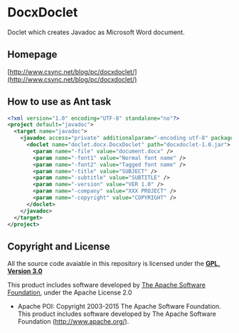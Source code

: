 # DocxDoclet
Doclet which creates Javadoc as Microsoft Word document.

## Homepage

[http://www.csync.net/blog/pc/docxdoclet/](http://www.csync.net/blog/pc/docxdoclet/)

## How to use as Ant task

```xml
<?xml version="1.0" encoding="UTF-8" standalone="no"?>
<project default="javadoc">
  <target name="javadoc">
    <javadoc access="private" additionalparam="-encoding utf-8" packagenames="package,package,.." sourcepath="path,path,..">
      <doclet name="doclet.docx.DocxDoclet" path="docxdoclet-1.0.jar">
        <param name="-file" value="document.docx" />
        <param name="-font1" value="Normal font name" />
        <param name="-font2" value="Tagged font name" />
        <param name="-title" value="SUBJECT" />
        <param name="-subtitle" value="SUBTITLE" />
        <param name="-version" value="VER 1.0" />
        <param name="-company" value="XXX PROJECT" />
        <param name="-copyright" value="COPYRIGHT" />
      </doclet>
    </javadoc>
  </target>
</project>
```

## Copyright and License
All the source code avaiable in this repository is licensed under the **[GPL, Version 3.0](http://www.gnu.org/licenses)**

This product includes software developed by [The Apache Software Foundation](http://www.apache.org/), under the Apache License 2.0
* Apache POI: Copyright 2003-2015 The Apache Software Foundation. This product includes software developed by
The Apache Software Foundation (http://www.apache.org/).
